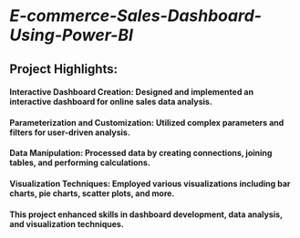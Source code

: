 # *E-commerce-Sales-Dashboard-Using-Power-BI*
## Project Highlights:
#### Interactive Dashboard Creation: Designed and implemented an interactive dashboard for online sales data analysis.

#### Parameterization and Customization: Utilized complex parameters and filters for user-driven analysis.

#### Data Manipulation: Processed data by creating connections, joining tables, and performing calculations.

#### Visualization Techniques: Employed various visualizations including bar charts, pie charts, scatter plots, and more.

#### This project enhanced skills in dashboard development, data analysis, and visualization techniques.
